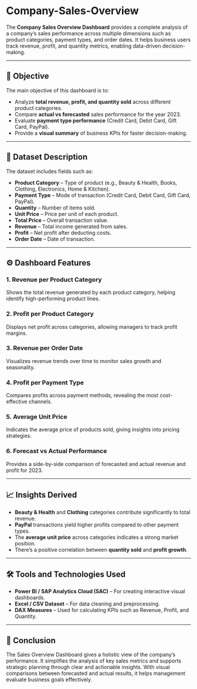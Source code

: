 # Company-Sales-Overview


The **Company Sales Overview Dashboard** provides a complete analysis of a company’s sales performance across multiple dimensions such as product categories, payment types, and order dates. It helps business users track revenue, profit, and quantity metrics, enabling data-driven decision-making.

---

## 🧠 Objective

The main objective of this dashboard is to:

* Analyze **total revenue, profit, and quantity sold** across different product categories.
* Compare **actual vs forecasted** sales performance for the year 2023.
* Evaluate **payment type performance** (Credit Card, Debit Card, Gift Card, PayPal).
* Provide a **visual summary** of business KPIs for faster decision-making.

---

## 🧩 Dataset Description

The dataset includes fields such as:

* **Product Category** – Type of product (e.g., Beauty & Health, Books, Clothing, Electronics, Home & Kitchen).
* **Payment Type** – Mode of transaction (Credit Card, Debit Card, Gift Card, PayPal).
* **Quantity** – Number of items sold.
* **Unit Price** – Price per unit of each product.
* **Total Price** – Overall transaction value.
* **Revenue** – Total income generated from sales.
* **Profit** – Net profit after deducting costs.
* **Order Date** – Date of transaction.

---

## ⚙️ Dashboard Features

### 1. **Revenue per Product Category**

Shows the total revenue generated by each product category, helping identify high-performing product lines.

### 2. **Profit per Product Category**

Displays net profit across categories, allowing managers to track profit margins.

### 3. **Revenue per Order Date**

Visualizes revenue trends over time to monitor sales growth and seasonality.

### 4. **Profit per Payment Type**

Compares profits across payment methods, revealing the most cost-effective channels.

### 5. **Average Unit Price**

Indicates the average price of products sold, giving insights into pricing strategies.

### 6. **Forecast vs Actual Performance**

Provides a side-by-side comparison of forecasted and actual revenue and profit for 2023.

---

## 📈 Insights Derived

* **Beauty & Health** and **Clothing** categories contribute significantly to total revenue.
* **PayPal** transactions yield higher profits compared to other payment types.
* The **average unit price** across categories indicates a strong market position.
* There’s a positive correlation between **quantity sold** and **profit growth**.

---

## 🛠 Tools and Technologies Used

* **Power BI / SAP Analytics Cloud (SAC)** – For creating interactive visual dashboards.
* **Excel / CSV Dataset** – For data cleaning and preprocessing.
* **DAX Measures** – Used for calculating KPIs such as Revenue, Profit, and Quantity.

---

## 📜 Conclusion

The Sales Overview Dashboard gives a holistic view of the company’s performance. It simplifies the analysis of key sales metrics and supports strategic planning through clear and actionable insights. With visual comparisons between forecasted and actual results, it helps management evaluate business goals effectively.
